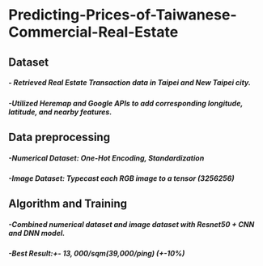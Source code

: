 # **Predicting-Prices-of-Taiwanese-Commercial-Real-Estate**
## **Dataset**
##### - Retrieved Real Estate Transaction data in Taipei and New Taipei city.
##### -Utilized Heremap and Google APIs to add corresponding longitude, latitude, and nearby features.
## **Data preprocessing**
##### -Numerical Dataset: One-Hot Encoding, Standardization
##### -Image Dataset: Typecast each RGB image to a tensor  (3*256*256)
## **Algorithm and Training**
##### -Combined  numerical dataset and image dataset with Resnet50 + CNN and DNN model.
##### -Best Result:+- $13,000/sqm ($39,000/ping) (+-10%)
